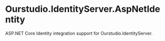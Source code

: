 # Ourstudio.IdentityServer.AspNetIdentity

ASP.NET Core Identity integration support for Ourstudio.IdentityServer.
